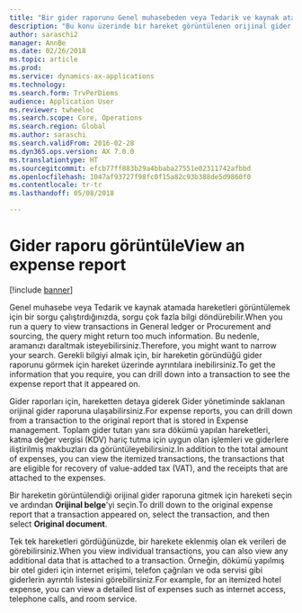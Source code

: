 ```yaml
---
title: "Bir gider raporunu Genel muhasebeden veya Tedarik ve kaynak atamadan görüntüleme"
description: "Bu konu üzerinde bir hareket görüntülenen orijinal gider raporunun nasıl görüntüleneceğini açıklar."
author: saraschi2
manager: AnnBe
ms.date: 02/26/2018
ms.topic: article
ms.prod: 
ms.service: dynamics-ax-applications
ms.technology: 
ms.search.form: TrvPerDiems
audience: Application User
ms.reviewer: twheeloc
ms.search.scope: Core, Operations
ms.search.region: Global
ms.author: saraschi
ms.search.validFrom: 2016-02-28
ms.dyn365.ops.version: AX 7.0.0
ms.translationtype: HT
ms.sourcegitcommit: efcb77ff883b29a4bbaba27551e02311742afbbd
ms.openlocfilehash: 1047af93727f98fc0f15a82c93b388de5d9860f0
ms.contentlocale: tr-tr
ms.lasthandoff: 05/08/2018

---
```


# <a name="view-an-expense-report"></a><span data-ttu-id="864b2-103">Gider raporu görüntüle</span><span class="sxs-lookup"><span data-stu-id="864b2-103">View an expense report</span></span>

[!include [banner](../includes/banner.md)]

<span data-ttu-id="864b2-104">Genel muhasebe veya Tedarik ve kaynak atamada hareketleri görüntülemek için bir sorgu çalıştırdığınızda, sorgu çok fazla bilgi döndürebilir.</span><span class="sxs-lookup"><span data-stu-id="864b2-104">When you run a query to view transactions in General ledger or Procurement and sourcing, the query might return too much information.</span></span> <span data-ttu-id="864b2-105">Bu nedenle, aramanızı daraltmak isteyebilirsiniz.</span><span class="sxs-lookup"><span data-stu-id="864b2-105">Therefore, you might want to narrow your search.</span></span> <span data-ttu-id="864b2-106">Gerekli bilgiyi almak için, bir hareketin göründüğü gider raporunu görmek için hareket üzerinde ayrıntılara inebilirsiniz.</span><span class="sxs-lookup"><span data-stu-id="864b2-106">To get the information that you require, you can drill down into a transaction to see the expense report that it appeared on.</span></span>

<span data-ttu-id="864b2-107">Gider raporları için, hareketten detaya giderek Gider yönetiminde saklanan orijinal gider raporuna ulaşabilirsiniz.</span><span class="sxs-lookup"><span data-stu-id="864b2-107">For expense reports, you can drill down from a transaction to the original report that is stored in Expense management.</span></span> <span data-ttu-id="864b2-108">Toplam gider tutarı yanı sıra dökümü yapılan hareketleri, katma değer vergisi (KDV) hariç tutma için uygun olan işlemleri ve giderlere iliştirilmiş makbuzları da görüntüleyebilirsiniz.</span><span class="sxs-lookup"><span data-stu-id="864b2-108">In addition to the total amount of expenses, you can view the itemized transactions, the transactions that are eligible for recovery of value-added tax (VAT), and the receipts that are attached to the expenses.</span></span>

<span data-ttu-id="864b2-109">Bir hareketin görüntülendiği orijinal gider raporuna gitmek için hareketi seçin ve ardından **Orijinal belge**'yi seçin.</span><span class="sxs-lookup"><span data-stu-id="864b2-109">To drill down to the original expense report that a transaction appeared on, select the transaction, and then select **Original document**.</span></span>

<span data-ttu-id="864b2-110">Tek tek hareketleri gördüğünüzde, bir harekete eklenmiş olan ek verileri de görebilirsiniz.</span><span class="sxs-lookup"><span data-stu-id="864b2-110">When you view individual transactions, you can also view any additional data that is attached to a transaction.</span></span> <span data-ttu-id="864b2-111">Örneğin, dökümü yapılmış bir otel gideri için internet erişimi, telefon çağrıları ve oda servisi gibi giderlerin ayrıntılı listesini görebilirsiniz.</span><span class="sxs-lookup"><span data-stu-id="864b2-111">For example, for an itemized hotel expense, you can view a detailed list of expenses such as internet access, telephone calls, and room service.</span></span>

